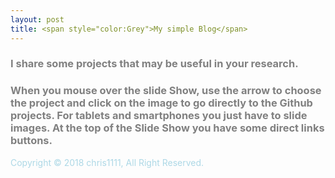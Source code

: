 ```yaml
---
layout: post
title: <span style="color:Grey">My simple Blog</span>
---
```


### <span style="color:Grey">I share some projects that may be useful in your research.</span>

### <span style="color:Grey">When you mouse over the slide Show, use the arrow to choose the project and click on the image to go directly to the Github projects. For tablets and smartphones you just have to slide images. At the top of the Slide Show you have some direct links buttons.</span>
<span style="color:LightBlue">Copyright  © 2018 chris1111, All Right Reserved.</span>






